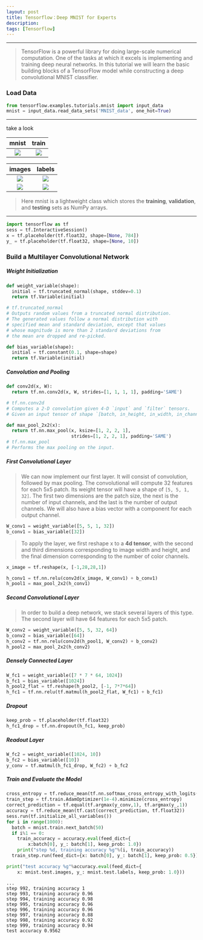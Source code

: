 ```yaml
---
layout: post
title: Tensorflow：Deep MNIST for Experts
description: 
tags: [Tensorflow]
---
```


---

> TensorFlow is a powerful library for doing large-scale numerical computation. One of the tasks at which it excels is implementing and training deep neural networks. In this tutorial we will learn the basic building blocks of a TensorFlow model while constructing a deep convolutional MNIST classifier.

### Load Data

```python
from tensorflow.examples.tutorials.mnist import input_data
mnist = input_data.read_data_sets('MNIST_data', one_hot=True)
```

---

take a look

|                  mnist                   |                  train                   |
| :--------------------------------------: | :--------------------------------------: |
| ![](http://ww1.sinaimg.cn/large/006y8mN6jw1f9o7bek3caj30m403odg5.jpg) | ![](http://ww1.sinaimg.cn/large/006y8mN6jw1f9o7atqd3qj30v003o74x.jpg) |

|                  images                  |                  labels                  |
| :--------------------------------------: | :--------------------------------------: |
| ![](http://ww3.sinaimg.cn/large/006y8mN6jw1f9o7bzk9phj30ny09cq4e.jpg) | ![](http://ww2.sinaimg.cn/large/006y8mN6jw1f9o7clkmlrj30jm09c3zt.jpg) |
| ![](http://ww2.sinaimg.cn/large/006y8mN6jw1f9o9c4zx83j30n20hcgn3.jpg) | ![](http://ww4.sinaimg.cn/large/006y8mN6jw1f9o9axo9cgj30pm05sdgn.jpg) |

> Here mnist is a lightweight class which stores the **training**, **validation**, and **testing** sets as NumPy arrays.

---

```python
import tensorflow as tf
sess = tf.InteractiveSession()
x = tf.placeholder(tf.float32, shape=[None, 784])
y_ = tf.placeholder(tf.float32, shape=[None, 10])
```



### Build a Multilayer Convolutional Network

##### Weight Initialization

```python
def weight_variable(shape):
  initial = tf.truncated_normal(shape, stddev=0.1) 
  return tf.Variable(initial)

# tf.truncated_normal
# Outputs random values from a truncated normal distribution.
# The generated values follow a normal distribution with
# specified mean and standard deviation, except that values
# whose magnitude is more than 2 standard deviations from 
# the mean are dropped and re-picked.

def bias_variable(shape):
  initial = tf.constant(0.1, shape=shape)
  return tf.Variable(initial)
```

##### Convolution and Pooling

```python
def conv2d(x, W):
  return tf.nn.conv2d(x, W, strides=[1, 1, 1, 1], padding='SAME')

# tf.nn.conv2d
# Computes a 2-D convolution given 4-D `input` and `filter` tensors.
# Given an input tensor of shape `[batch, in_height, in_width, in_channels]` and a filter / kernel tensor of shape

def max_pool_2x2(x):
  return tf.nn.max_pool(x, ksize=[1, 2, 2, 1],
                        strides=[1, 2, 2, 1], padding='SAME')
# tf.nn.max_pool 
# Performs the max pooling on the input.
```

##### First Convolutional Layer

> We can now implement our first layer. It will consist of convolution, followed by max pooling. The convolutional will compute 32 features for each 5x5 patch. Its weight tensor will have a shape of `[5, 5, 1, 32]`. The first two dimensions are the patch size, the next is the number of input channels, and the last is the number of output channels. We will also have a bias vector with a component for each output channel.

```python
W_conv1 = weight_variable([5, 5, 1, 32])
b_conv1 = bias_variable([32])
```

> To apply the layer, we first reshape x to a **4d tensor**, with the second and third dimensions corresponding to image width and height, and the final dimension corresponding to the number of color channels.

```python
x_image = tf.reshape(x, [-1,28,28,1])
```

```python
h_conv1 = tf.nn.relu(conv2d(x_image, W_conv1) + b_conv1)
h_pool1 = max_pool_2x2(h_conv1)
```

##### Second Convolutional Layer

> In order to build a deep network, we stack several layers of this type. The second layer will have 64 features for each 5x5 patch.

```python
W_conv2 = weight_variable([5, 5, 32, 64])
b_conv2 = bias_variable([64])
h_conv2 = tf.nn.relu(conv2d(h_pool1, W_conv2) + b_conv2)
h_pool2 = max_pool_2x2(h_conv2)
```

##### Densely Connected Layer

```python
W_fc1 = weight_variable([7 * 7 * 64, 1024])
b_fc1 = bias_variable([1024])
h_pool2_flat = tf.reshape(h_pool2, [-1, 7*7*64])
h_fc1 = tf.nn.relu(tf.matmul(h_pool2_flat, W_fc1) + b_fc1)
```

##### Dropout

```python
keep_prob = tf.placeholder(tf.float32)
h_fc1_drop = tf.nn.dropout(h_fc1, keep_prob)
```

##### Readout Layer

```python
W_fc2 = weight_variable([1024, 10])
b_fc2 = bias_variable([10])
y_conv = tf.matmul(h_fc1_drop, W_fc2) + b_fc2
```

##### Train and Evaluate the Model

```python
cross_entropy = tf.reduce_mean(tf.nn.softmax_cross_entropy_with_logits(y_conv, y_))
train_step = tf.train.AdamOptimizer(1e-4).minimize(cross_entropy)
correct_prediction = tf.equal(tf.argmax(y_conv,1), tf.argmax(y_,1))
accuracy = tf.reduce_mean(tf.cast(correct_prediction, tf.float32))
sess.run(tf.initialize_all_variables())
for i in range(1000):
  batch = mnist.train.next_batch(50)
  if i%1 == 0:
    train_accuracy = accuracy.eval(feed_dict={
        x:batch[0], y_: batch[1], keep_prob: 1.0})
    print("step %d, training accuracy %g"%(i, train_accuracy))
  train_step.run(feed_dict={x: batch[0], y_: batch[1], keep_prob: 0.5})

print("test accuracy %g"%accuracy.eval(feed_dict={
    x: mnist.test.images, y_: mnist.test.labels, keep_prob: 1.0}))
```

```
...
step 992, training accuracy 1
step 993, training accuracy 0.96
step 994, training accuracy 0.98
step 995, training accuracy 0.96
step 996, training accuracy 0.96
step 997, training accuracy 0.88
step 998, training accuracy 0.92
step 999, training accuracy 0.94
test accuracy 0.9562
```

